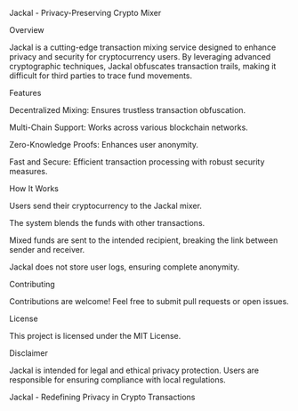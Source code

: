 Jackal - Privacy-Preserving Crypto Mixer

Overview

Jackal is a cutting-edge transaction mixing service designed to enhance privacy and security for cryptocurrency users. By leveraging advanced cryptographic techniques, Jackal obfuscates transaction trails, making it difficult for third parties to trace fund movements.

Features

Decentralized Mixing: Ensures trustless transaction obfuscation.

Multi-Chain Support: Works across various blockchain networks.

Zero-Knowledge Proofs: Enhances user anonymity.

Fast and Secure: Efficient transaction processing with robust security measures.

How It Works

Users send their cryptocurrency to the Jackal mixer.

The system blends the funds with other transactions.

Mixed funds are sent to the intended recipient, breaking the link between sender and receiver.

Jackal does not store user logs, ensuring complete anonymity.

Contributing

Contributions are welcome! Feel free to submit pull requests or open issues.

License

This project is licensed under the MIT License. 

Disclaimer

Jackal is intended for legal and ethical privacy protection. Users are responsible for ensuring compliance with local regulations.

Jackal - Redefining Privacy in Crypto Transactions

